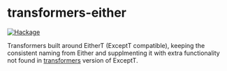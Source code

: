 transformers-either
==================

[![Hackage](https://img.shields.io/hackage/v/transformers-either.svg)](https://hackage.haskell.org/package/transformers-either) 

Transformers built around EitherT (ExceptT compatible), keeping the consistent naming from Either and supplmenting it
with extra functionality not found in [transformers](http://hackage.haskell.org/package/transformers) version of ExceptT.

